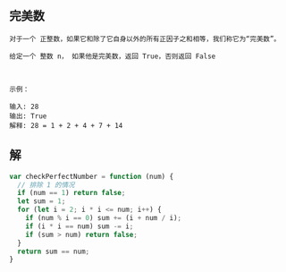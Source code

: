 <!--
 * @Author: your name
 * @Date: 2020-05-27 21:10:11
 * @LastEditTime: 2020-05-27 21:12:11
 * @LastEditors: Please set LastEditors
 * @Description: In User Settings Edit
 * @FilePath: \vuepress-blog\docs\LeetCode-Library\507-完美数.md
--> 
## 完美数
```
对于一个 正整数，如果它和除了它自身以外的所有正因子之和相等，我们称它为“完美数”。

给定一个 整数 n， 如果他是完美数，返回 True，否则返回 False

 

示例：

输入: 28
输出: True
解释: 28 = 1 + 2 + 4 + 7 + 14
```
## 解
```js
var checkPerfectNumber = function (num) {
  // 排除 1 的情况
  if (num == 1) return false;
  let sum = 1;
  for (let i = 2; i * i <= num; i++) {
    if (num % i == 0) sum += (i + num / i);
    if (i * i == num) sum -= i;
    if (sum > num) return false;
  }
  return sum == num;
}
```